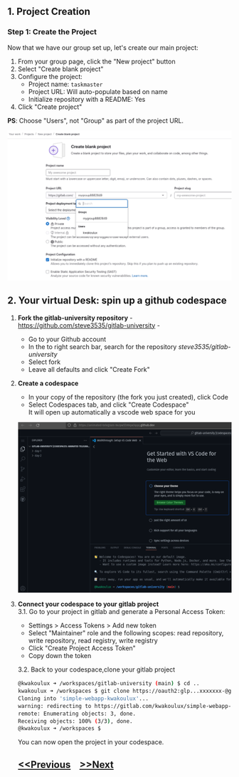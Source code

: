 ## 1. Project Creation
### Step 1: Create the Project

Now that we have our group set up, let's create our main project:

1. From your group page, click the "New project" button
2. Select "Create blank project"
3. Configure the project:
   - Project name: `taskmaster`
   - Project URL: Will auto-populate based on name
   - Initialize repository with a README: Yes
4. Click "Create project"

**PS**: Choose "Users", not "Group" as part of the project URL.  

![create_project](create_project.png)

## 2. Your virtual Desk: spin up a github codespace
1. **Fork the gitlab-university repository** - https://github.com/steve3535/gitlab-university -
   * Go to your Github account
   * In the to right search bar, search for the repository *steve3535/gitlab-university*
   * Select fork
   * Leave all defaults and click "Create Fork"
2. **Create a codespace**
   * In your copy of the repository (the fork you just created), click Code
   * Select Codespaces tab, and click "Create Codespace"  
   It will open up automatically a vscode web space for you <br />

   ![sample](sample-codespace.png)   

3. **Connect your codespace to your gitlab project**  
   3.1. Go to your project in gitlab and generate a Personal Access Token:
     * Settings > Access Tokens > Add new token
     * Select "Maintainer" role and the following scopes: read repository, write repository, read registry, write registry
     * Click "Create Project Access Token"
     * Copy down the token  
   
   3.2. Back to your codespace,clone your gitlab project
     ```bash
     @kwakoulux ➜ /workspaces/gitlab-university (main) $ cd ..
     kwakoulux ➜ /workspaces $ git clone https://oauth2:glp...xxxxxxx-@gitlab.com/kwakoulux/simple-webapp-kwakoulux
     Cloning into 'simple-webapp-kwakoulux'...
     warning: redirecting to https://gitlab.com/kwakoulux/simple-webapp-kwakoulux.git/
     remote: Enumerating objects: 3, done.
     Receiving objects: 100% (3/3), done.
     @kwakoulux ➜ /workspaces $
     ```   
   You can now open the project in your codespace.
   <br />
   
   ## [<<Previous](0-project-overview.md) &nbsp;&nbsp; [>>Next](2-project-management.md)  
 
